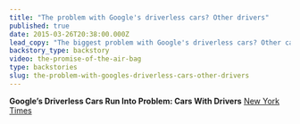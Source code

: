 ```yaml
---
title: "The problem with Google's driverless cars? Other drivers"
published: true
date: 2015-03-26T20:38:00.000Z
lead_copy: "The biggest problem with Google's driverless cars? Other cars with drivers! Watch to see how \"smart\" cars got their start. "
backstory_type: backstory
video: the-promise-of-the-air-bag
type: backstories
slug: the-problem-with-googles-driverless-cars-other-drivers
---
```


**Google’s Driverless Cars Run Into Problem: Cars With Drivers**
[New York Times](http://www.nytimes.com/2015/09/02/technology/personaltech/google-says-its-not-the-driverless-cars-fault-its-other-drivers.html?_r=0)


